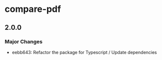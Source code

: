 # compare-pdf

## 2.0.0

### Major Changes

- eebb643: Refactor the package for Typescript / Update dependencies

